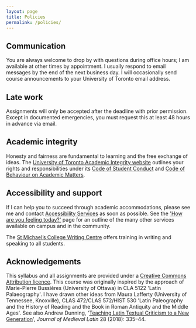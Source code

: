 ```yaml
---
layout: page
title: Policies
permalink: /policies/
---
```


## Communication

You are always welcome to drop by with questions during office hours; I am available at other times by appointment. I usually respond to email messages by the end of the next business day. I will occasionally send course announcements to your University of Toronto email address.

## Late work

Assignments will only be accepted after the deadline with prior permission. Except in documented emergencies, you must request this at least 48 hours in advance via email.

## Academic integrity

Honesty and fairness are fundamental to learning and the free exchange of ideas. The [University of Toronto Academic Integrity website](https://academicintegrity.utoronto.ca) outlines your rights and responsibilities under its [Code of Student Conduct](http://www.governingcouncil.utoronto.ca/policies/studentc.htm) and [Code of Behaviour on Academic Matters](http://www.governingcouncil.utoronto.ca/policies/behaveac.htm).

## Accessibility and support

If I can help you to succeed through academic accommodations, please see me and contact [Accessibility Services](http://www.studentlife.utoronto.ca/as) as soon as possible. See the ['How are you feeling today?'](http://www.studentlife.utoronto.ca/hwc/feeling) page for an outline of the many other services available on campus and in the community.

The [St Michael’s College Writing Centre](https://stmikes.utoronto.ca/library/services/students/writing/) offers training in writing and speaking to all students.

## Acknowledgements

This syllabus and all assignments are provided under a [Creative Commons Attribution licence](https://creativecommons.org/licences/by/4.0/). This course was originally inspired by the approach of Marie-Pierre Bussières (University of Ottawa) in CLA 5122 'Latin Palaeography'. I have drawn other ideas from Maura Lafferty (University of Tennessee, Knoxville), CLAS 472/CLAS 572/HIST 530 'Latin Paleography and the History of Reading and the Book in Roman Antiquity and the Middle Ages'. See also Andrew Dunning, '[Teaching Latin Textual Criticism to a New Generation](https://doi.org/cvwt)', *Journal of Medieval Latin* 28 (2018): 335–44.
